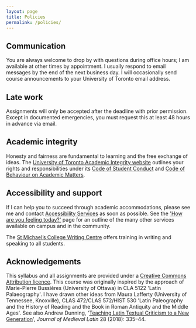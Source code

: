 ```yaml
---
layout: page
title: Policies
permalink: /policies/
---
```


## Communication

You are always welcome to drop by with questions during office hours; I am available at other times by appointment. I usually respond to email messages by the end of the next business day. I will occasionally send course announcements to your University of Toronto email address.

## Late work

Assignments will only be accepted after the deadline with prior permission. Except in documented emergencies, you must request this at least 48 hours in advance via email.

## Academic integrity

Honesty and fairness are fundamental to learning and the free exchange of ideas. The [University of Toronto Academic Integrity website](https://academicintegrity.utoronto.ca) outlines your rights and responsibilities under its [Code of Student Conduct](http://www.governingcouncil.utoronto.ca/policies/studentc.htm) and [Code of Behaviour on Academic Matters](http://www.governingcouncil.utoronto.ca/policies/behaveac.htm).

## Accessibility and support

If I can help you to succeed through academic accommodations, please see me and contact [Accessibility Services](http://www.studentlife.utoronto.ca/as) as soon as possible. See the ['How are you feeling today?'](http://www.studentlife.utoronto.ca/hwc/feeling) page for an outline of the many other services available on campus and in the community.

The [St Michael’s College Writing Centre](https://stmikes.utoronto.ca/library/services/students/writing/) offers training in writing and speaking to all students.

## Acknowledgements

This syllabus and all assignments are provided under a [Creative Commons Attribution licence](https://creativecommons.org/licences/by/4.0/). This course was originally inspired by the approach of Marie-Pierre Bussières (University of Ottawa) in CLA 5122 'Latin Palaeography'. I have drawn other ideas from Maura Lafferty (University of Tennessee, Knoxville), CLAS 472/CLAS 572/HIST 530 'Latin Paleography and the History of Reading and the Book in Roman Antiquity and the Middle Ages'. See also Andrew Dunning, '[Teaching Latin Textual Criticism to a New Generation](https://doi.org/cvwt)', *Journal of Medieval Latin* 28 (2018): 335–44.
